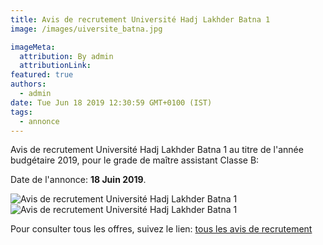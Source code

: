 ```yaml
---
title: Avis de recrutement Université Hadj Lakhder Batna 1
image: /images/uiversite_batna.jpg

imageMeta:
  attribution: By admin
  attributionLink:
featured: true
authors:
  - admin
date: Tue Jun 18 2019 12:30:59 GMT+0100 (IST)
tags:
  - annonce
---
```


Avis de recrutement  Université Hadj Lakhder Batna 1 au titre de l'année budgétaire 2019, pour le grade de maître assistant Classe B:

Date de l'annonce: **18 Juin 2019**.

![ Avis de recrutement Université Hadj Lakhder Batna 1](/images/avis_de_recrutement_universite_hadj_lakhder_batna_1.jpg)
![ Avis de recrutement Université Hadj Lakhder Batna 1](/images/avis_de_recrutement_universite_hadj_lakhder_batna_1_2.jpg)


Pour consulter tous les offres, suivez le lien: [tous les avis de recrutement](/tous_les_avis_de_recrutement_annee_budgetaire_2019/)
